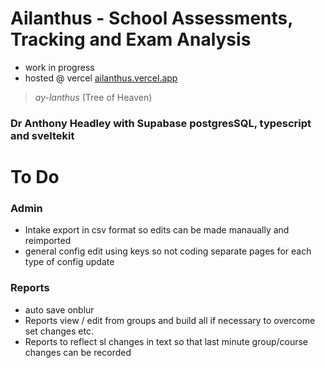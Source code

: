 # Ailanthus - School Assessments, Tracking and Exam Analysis

- work in progress
- hosted @ vercel [ailanthus.vercel.app](https://ailanthus.vercel.app)

> *ay-lanthus* (Tree of Heaven)

### Dr Anthony Headley with Supabase postgresSQL, typescript and sveltekit

# To Do

### Admin

- Intake export in csv format so edits can be made manaually and reimported
- general config edit using keys so not coding separate pages for each type of config update

### Reports

- auto save onblur
- Reports view / edit from groups and build all if necessary to overcome set changes etc.
- Reports to reflect sl changes in text so that last minute group/course changes can be recorded



 